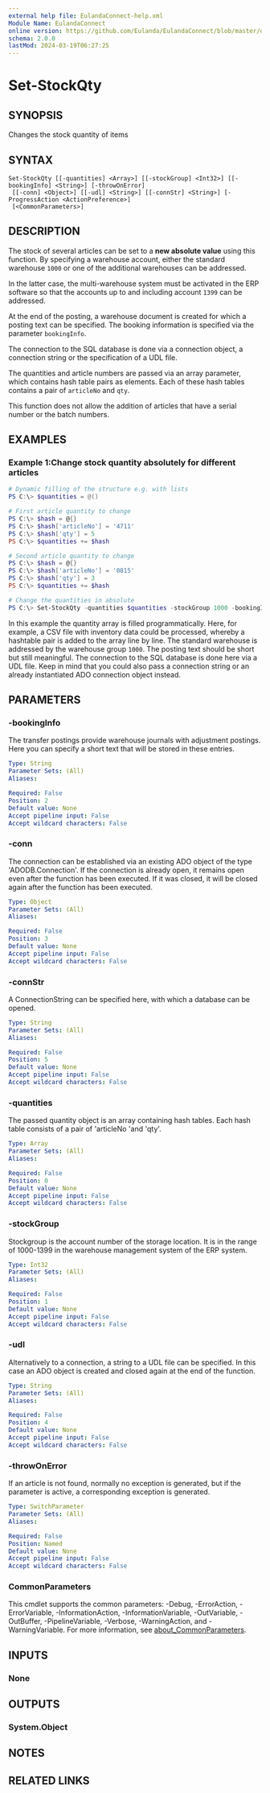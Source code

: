 ```yaml
---
external help file: EulandaConnect-help.xml
Module Name: EulandaConnect
online version: https://github.com/Eulanda/EulandaConnect/blob/master/docs/Set-StockQty.md
schema: 2.0.0
lastMod: 2024-03-19T06:27:25
---
```


# Set-StockQty

## SYNOPSIS
Changes the stock quantity of items

## SYNTAX

```
Set-StockQty [[-quantities] <Array>] [[-stockGroup] <Int32>] [[-bookingInfo] <String>] [-throwOnError]
 [[-conn] <Object>] [[-udl] <String>] [[-connStr] <String>] [-ProgressAction <ActionPreference>]
 [<CommonParameters>]
```

## DESCRIPTION
The stock of several articles can be set to a **new absolute value** using this function. By specifying a warehouse account, either the standard warehouse `1000` or one of the additional warehouses can be addressed.

In the latter case, the multi-warehouse system must be activated in the ERP software so that the accounts up to and including account `1399` can be addressed.

At the end of the posting, a warehouse document is created for which a posting text can be specified. The booking information is specified via the parameter `bookingInfo`.

The connection to the SQL database is done via a connection object, a connection string or the specification of a UDL file.

The quantities and article numbers are passed via an array parameter, which contains hash table pairs as elements. Each of these hash tables contains a pair of `articleNo` and `qty`.

This function does not allow the addition of articles that have a serial number or the batch numbers.

## EXAMPLES

### Example 1:Change stock quantity absolutely for different articles
```powershell
# Dynamic filling of the structure e.g. with lists
PS C:\> $quantities = @()

# First article quantity to change
PS C:\> $hash = @{}
PS C:\> $hash['articleNo'] = '4711'
PS C:\> $hash['qty'] = 5
PS C:\> $quantities += $hash

# Second article quantity to change
PS C:\> $hash = @{}
PS C:\> $hash['articleNo'] = '0815'
PS C:\> $hash['qty'] = 3
PS C:\> $quantities += $hash

# Change the quantities in absolute
PS C:\> Set-StockQty -quantities $quantities -stockGroup 1000 -bookingInfo "Interim inventory" -udl "C:\temp\Eulanda_1 JohnDoe.udl"
```

In this example the quantity array is filled programmatically. Here, for example, a CSV file with inventory data could be processed, whereby a hashtable pair is added to the array line by line.
The standard warehouse is addressed by the warehouse group `1000`. The posting text should be short but still meaningful. The connection to the SQL database is done here via a UDL file. Keep in mind that you could also pass a connection string or an already instantiated ADO connection object instead.

## PARAMETERS

### -bookingInfo
The transfer postings provide warehouse journals with adjustment postings. Here you can specify a short text that will be stored in these entries.

```yaml
Type: String
Parameter Sets: (All)
Aliases:

Required: False
Position: 2
Default value: None
Accept pipeline input: False
Accept wildcard characters: False
```

### -conn
The connection can be established via an existing ADO object of the type 'ADODB.Connection'. If the connection is already open, it remains open even after the function has been executed. If it was closed, it will be closed again after the function has been executed.

```yaml
Type: Object
Parameter Sets: (All)
Aliases:

Required: False
Position: 3
Default value: None
Accept pipeline input: False
Accept wildcard characters: False
```

### -connStr
A ConnectionString can be specified here, with which a database can be opened.

```yaml
Type: String
Parameter Sets: (All)
Aliases:

Required: False
Position: 5
Default value: None
Accept pipeline input: False
Accept wildcard characters: False
```

### -quantities
The passed quantity object is an array containing hash tables. Each hash table consists of a pair of 'articleNo 'and 'qty'.

```yaml
Type: Array
Parameter Sets: (All)
Aliases:

Required: False
Position: 0
Default value: None
Accept pipeline input: False
Accept wildcard characters: False
```

### -stockGroup
Stockgroup is the account number of the storage location. It is in the range of 1000-1399 in the warehouse management system of the ERP system.

```yaml
Type: Int32
Parameter Sets: (All)
Aliases:

Required: False
Position: 1
Default value: None
Accept pipeline input: False
Accept wildcard characters: False
```

### -udl
Alternatively to a connection, a string to a UDL file can be specified. In this case an ADO object is created and closed again at the end of the function.

```yaml
Type: String
Parameter Sets: (All)
Aliases:

Required: False
Position: 4
Default value: None
Accept pipeline input: False
Accept wildcard characters: False
```

### -throwOnError
If an article is not found, normally no exception is generated, but if the parameter is active, a corresponding exception is generated.

```yaml
Type: SwitchParameter
Parameter Sets: (All)
Aliases:

Required: False
Position: Named
Default value: None
Accept pipeline input: False
Accept wildcard characters: False
```


### CommonParameters
This cmdlet supports the common parameters: -Debug, -ErrorAction, -ErrorVariable, -InformationAction, -InformationVariable, -OutVariable, -OutBuffer, -PipelineVariable, -Verbose, -WarningAction, and -WarningVariable. For more information, see [about_CommonParameters](http://go.microsoft.com/fwlink/?LinkID=113216).

## INPUTS

### None

## OUTPUTS

### System.Object
## NOTES

## RELATED LINKS


